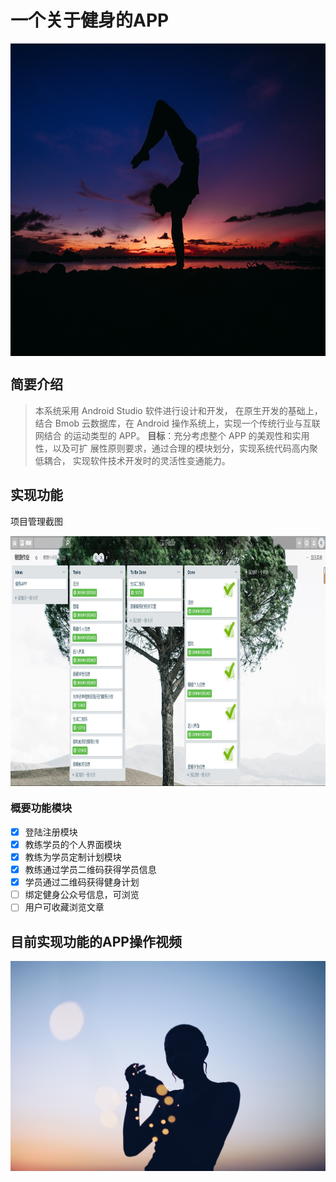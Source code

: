 # 一个关于健身的APP
<img src="./another/img/simon-hajducki-1321456-unsplash.jpg" width = "900" height = "500" alt="图片名称" align=center />

## 简要介绍

> 本系统采用 Android Studio 软件进行设计和开发，
> 在原生开发的基础上， 结合 Bmob 云数据库，在 Android 操作系统上，实现一个传统行业与互联网结合 的运动类型的 APP。
> **目标**：充分考虑整个 APP 的美观性和实用性，以及可扩 展性原则要求，通过合理的模块划分，实现系统代码高内聚低耦合，
> 实现软件技术开发时的灵活性变通能力。

## 实现功能
项目管理截图

<img src="./another/img/Trello项目管理截图.jpg" width = "700" height = "400" alt="图片名称" align=center />

### 概要功能模块
* [x] 登陆注册模块
* [x] 教练学员的个人界面模块
* [x] 教练为学员定制计划模块
* [x] 教练通过学员二维码获得学员信息
* [x] 学员通过二维码获得健身计划
* [ ] 绑定健身公众号信息，可浏览
* [ ] 用户可收藏浏览文章

## 目前实现功能的APP操作视频
[![ScreenShot](./another/img/brittani-burns-1335551-unsplash.jpg)](./another/video/video.mp4)
